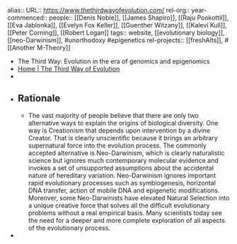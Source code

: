 alias::
URL:: https://www.thethirdwayofevolution.com/
rel-org::
year-commenced::
people:: [[Denis Noble]], [[James Shapiro]], [[Raju Pookottil]], [[Eva Jablonka]], [[Evelyn Fox Keller]], [[Guenther Witzany]], [[Kalevi Kull]], [[Peter Corning]], [[Robert Logan]]
tags:: website, [[evolutionary biology]], [[neo-Darwinism]], #unorthodoxy #epigenetics
rel-projects:: [[freshAlts]], #[[Another M-Theory]]


- The Third Way: Evolution in the era of genomics and epigenomics
- [Home | The Third Way of Evolution](https://www.thethirdwayofevolution.com/)
-
- ## Rationale
	- The vast majority of people believe that there are only two alternative ways to explain the origins of biological diversity. One way is Creationism that depends upon intervention by a divine Creator. That is clearly unscientific because it brings an arbitrary supernatural force into the evolution process. The commonly accepted alternative is Neo-Darwinism, which is clearly naturalistic science but ignores much contemporary molecular evidence and invokes a set of unsupported assumptions about the accidental nature of hereditary variation. Neo-Darwinism ignores important rapid evolutionary processes such as symbiogenesis, horizontal DNA transfer, action of mobile DNA and epigenetic modifications. Moreover, some Neo-Darwinists have elevated Natural Selection into a unique creative force that solves all the difficult evolutionary problems without a real empirical basis. Many scientists today see the need for a deeper and more complete exploration of all aspects of the evolutionary process.
-
